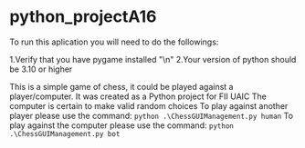 # python_projectA16
To run this aplication you will need to do the followings:

1.Verify that you have pygame installed "\n"
2.Your version of python should be 3.10 or higher


This is a simple game of chess, it could be played against a player/computer. It was created as a Python project for FII UAIC
The computer is certain to make valid random choices
To play against another player please use the command: 
```python .\ChessGUIManagement.py human```
To play against the computer please use the command:
```python .\ChessGUIManagement.py bot```
